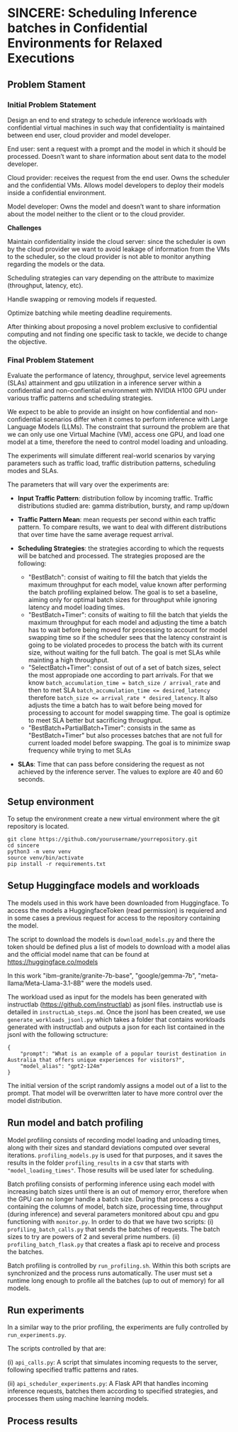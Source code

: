 # SINCERE: Scheduling Inference batches in Confidential Environments for Relaxed Executions

## Problem Stament

### Initial Problem Statement

Design an end to end strategy to schedule inference workloads with confidential virtual machines in such way that confidentiality is maintained between end user, cloud provider and model developer.

End user: sent a request with a prompt and the model in which it should be processed. Doesn’t want to share information about sent data to the model developer.

Cloud provider: receives the request from the end user. Owns the scheduler and the confidential VMs. Allows model developers to deploy their models inside a confidential environment.

Model developer: Owns the model and doesn’t want to share information about the model neither to the client or to the cloud provider.

**Challenges**

Maintain confidentiality inside the cloud server: since the scheduler is own by the cloud provider we want to avoid leakage of information from the VMs to the scheduler, so the cloud provider is not able to monitor anything regarding the models or the data.

Scheduling strategies can vary depending on the attribute to maximize (throughput, latency, etc).

Handle swapping or removing models if requested.

Optimize batching while meeting deadline requirements.


After thinking about proposing a novel problem exclusive to confidential computing and not finding one specific task to tackle, we decide to change the objective.

### Final Problem Statement

Evaluate the performance of latency, throughput, service level agreements (SLAs) attainment and gpu utilization in a inference server within a confidential and non-confiential environment with NVIDIA H100 GPU under various traffic patterns and scheduling strategies. 

We expect to be able to provide an insight on how confidential and non-confidential scenarios differ when it comes to perform inference with Large Language Models (LLMs). The constraint that surround the problem are that we can only use one Virtual Machine (VM), access one GPU, and load one model at a time, therefore the need to control model loading and unloading.

The experiments will simulate different real-world scenarios by varying parameters such as traffic load, traffic distribution patterns, scheduling modes and SLAs.

The parameters that will vary over the experiments are:

- **Input Traffic Pattern**: distribution follow by incoming traffic. Traffic distributions studied are: gamma distribution, bursty, and ramp up/down

- **Traffic Pattern Mean**: mean requests per second within each traffic pattern. To compare results, we want to deal with different distributions that over time have the same average request arrival.

- **Scheduling Strategies**: the strategies according to which the requests will be batched and processed. The strategies proposed are the following:
    - "BestBatch": consist of waiting to fill the batch that yields the maximum throughput for each model, value known after performing the batch profiling explained below. The goal is to set a baseline, aiming only for optimal batch sizes for throughput while ignoring latency and model loading times.
    - "BestBatch+Timer": consits of waiting to fill the batch that yields the maximum throughput for each model and adjusting the time a batch has to wait before being moved for processing to account for model swapping time so if the scheduler sees that the latency constraint is going to be violated procedes to process the batch with its current size, without waiting for the full batch. The goal is met SLAs while mainting a high throughput.
    - "SelectBatch+Timer": consist of out of a set of batch sizes, select the most appropiade one according to part arrivals. For that we know `batch_accumulation_time = batch_size / arrival_rate` and then to met SLA `batch_accumulation_time <= desired_latency` therefore `batch_size <= arrival_rate * desired_latency`. It also adjusts the time a batch has to wait before being moved for processing to account for model swapping time. The goal is optimize to meet SLA better but sacrificing throughput.
    - "BestBatch+PartialBatch+Timer": consists in the same as "BestBatch+Timer" but also processes batches that are not full for current loaded model before swapping. The goal is to minimize swap frequency while trying to met SLAs

- **SLAs**: Time that can pass before considering the request as not achieved by the inference server. The values to explore are 40 and 60 seconds.


## Setup environment

To setup the environment create a new virtual environment where the git repository is located.

```
git clone https://github.com/yourusername/yourrepository.git
cd sincere
python3 -m venv venv
source venv/bin/activate
pip install -r requirements.txt
```

## Setup Huggingface models and workloads

The models used in this work have been downloaded from Huggingface. To access the models a HuggingfaceToken (read permission) is requiered and in some cases a previous request for access to the repository containing the model. 

The script to download the models is `download_models.py` and there the token should be defined plus a list of models to download with a model alias and the official model name that can be found at https://huggingface.co/models

In this work "ibm-granite/granite-7b-base", "google/gemma-7b", "meta-llama/Meta-Llama-3.1-8B" were the models used.

The workload used as input for the models has been generated with instructlab (https://github.com/instructlab) as jsonl files. instructlab use is detailed in `instructLab_steps.md`. Once the jsonl has been created, we use `generate_workloads_jsonl.py` which takes a folder that contains workloads generated with instructlab and outputs a json for each list contained in the jsonl with the following sctructure:
```
{
    "prompt": "What is an example of a popular tourist destination in Australia that offers unique experiences for visitors?",
    "model_alias": "gpt2-124m"
}
```
The initial version of the script randomly assigns a model out of a list to the prompt. That model will be overwritten later to have more control over the model distribution.

## Run model and batch profiling

Model profiling consists of recording model loading and unloading times, along with their sizes and standard deviations computed over several iterations. `profiling_models.py` is used for that purposes, and it saves the results in the folder `profiling_results` in a csv that starts with `"model_loading_times"`. Those results will be used later for scheduling.

Batch profiling consists of performing inference using each model with increasing batch sizes until there is an out of memory error, therefore when the GPU can no longer handle a batch size. During that process a csv containing the columns of model, batch size, processing time, throughput (during inference) and several parameters monitored about cpu and gpu functioning with `monitor.py`. In order to do that we have two scripts: 
(i) `profiling_batch_calls.py` that sends the batches of requests. The batch sizes to try are powers of 2 and several prime numbers.
(ii) `profiling_batch_flask.py` that creates a flask api to receive and process the batches. 

Batch profiling is controlled by `run_profiling.sh`. Within this both scripts are synchronized and the process runs automatically. The user must set a runtime long enough to profile all the batches (up to out of memory) for all models.


## Run experiments

In a similar way to the prior profiling, the experiments are fully controlled by `run_experiments.py`.

The scripts controlled by that are:

(i) `api_calls.py`: A script that simulates incoming requests to the server, following specified traffic patterns and rates.

(ii) `api_scheduler_experiments.py`: A Flask API that handles incoming inference requests, batches them according to specified strategies, and processes them using machine learning models.

## Process results



